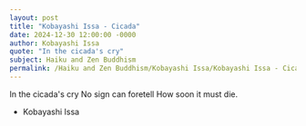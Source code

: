 ```yaml
---
layout: post
title: "Kobayashi Issa - Cicada"
date: 2024-12-30 12:00:00 -0000
author: Kobayashi Issa
quote: "In the cicada's cry"
subject: Haiku and Zen Buddhism
permalink: /Haiku and Zen Buddhism/Kobayashi Issa/Kobayashi Issa - Cicada
---
```


In the cicada's cry
No sign can foretell
How soon it must die.

- Kobayashi Issa
